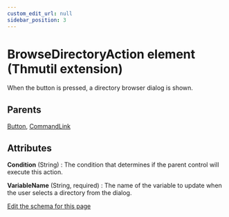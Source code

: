 ```yaml
---
custom_edit_url: null
sidebar_position: 3
---
```

# BrowseDirectoryAction element (Thmutil extension)
When the button is pressed, a directory browser dialog is shown.

## Parents
[Button](button.md), [CommandLink](commandlink.md)

## Attributes
**Condition** (String)
  : The condition that determines if the parent control will execute this action.

**VariableName** (String, required)
  : The name of the variable to update when the user selects a directory from the dialog.


[Edit the schema for this page](https://github.com/wixtoolset/web/blob/master/src/xsd4/thmutil.xsd)